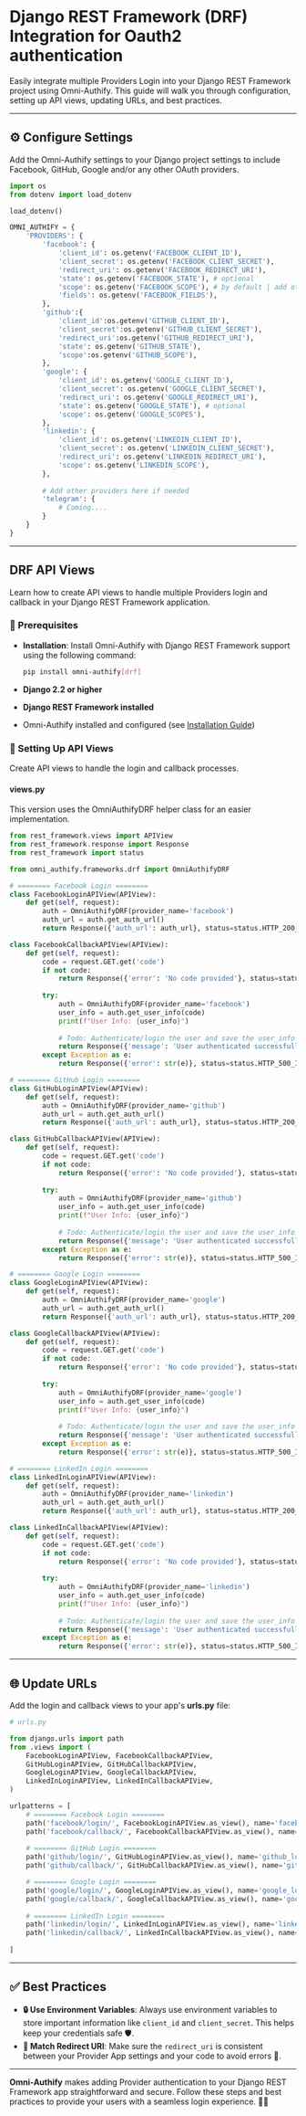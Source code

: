 # Django REST Framework (DRF) Integration for Oauth2 authentication

Easily integrate multiple Providers Login into your Django REST Framework project using Omni-Authify. This guide 
will walk you through configuration, setting up API views, updating URLs, and best practices.

---

## ⚙️ Configure Settings

Add the Omni-Authify settings to your Django project settings to include Facebook, GitHub, Google and/or any other 
OAuth 
providers.

```python
import os
from dotenv import load_dotenv

load_dotenv()

OMNI_AUTHIFY = {
    'PROVIDERS': {
        'facebook': {
            'client_id': os.getenv('FACEBOOK_CLIENT_ID'),
            'client_secret': os.getenv('FACEBOOK_CLIENT_SECRET'),
            'redirect_uri': os.getenv('FACEBOOK_REDIRECT_URI'),
            'state': os.getenv('FACEBOOK_STATE'), # optional
            'scope': os.getenv('FACEBOOK_SCOPE'), # by default | add other FB app permissions you have!
            'fields': os.getenv('FACEBOOK_FIELDS'),
        },
        'github':{
            'client_id':os.getenv('GITHUB_CLIENT_ID'),
            'client_secret':os.getenv('GITHUB_CLIENT_SECRET'),
            'redirect_uri':os.getenv('GITHUB_REDIRECT_URI'),
            'state': os.getenv('GITHUB_STATE'),
            'scope':os.getenv('GITHUB_SCOPE'),
        },
        'google': {
            'client_id': os.getenv('GOOGLE_CLIENT_ID'),
            'client_secret': os.getenv('GOOGLE_CLIENT_SECRET'),
            'redirect_uri': os.getenv('GOOGLE_REDIRECT_URI'),
            'state': os.getenv('GOOGLE_STATE'), # optional
            'scope': os.getenv('GOOGLE_SCOPES'),
        },
        'linkedin': {
            'client_id': os.getenv('LINKEDIN_CLIENT_ID'),
            'client_secret': os.getenv('LINKEDIN_CLIENT_SECRET'),
            'redirect_uri': os.getenv('LINKEDIN_REDIRECT_URI'),
            'scope': os.getenv('LINKEDIN_SCOPE'),
        },
                
        # Add other providers here if needed
        'telegram': {
            # Coming....
        }
    }
}
```

---

## DRF API Views

Learn how to create API views to handle multiple Providers login and callback in your Django REST Framework application.

### 📝 Prerequisites

- **Installation**: Install Omni-Authify with Django REST Framework support using the following command:

  ```bash
  pip install omni-authify[drf]
  ```

- **Django 2.2 or higher**
- **Django REST Framework installed**
- Omni-Authify installed and configured (see [Installation Guide](installation.md))

### 🚀 Setting Up API Views

Create API views to handle the login and callback processes.

#### **views.py**
This version uses the OmniAuthifyDRF helper class for an easier implementation.

```python
from rest_framework.views import APIView
from rest_framework.response import Response
from rest_framework import status

from omni_authify.frameworks.drf import OmniAuthifyDRF

# ======== Facebook Login ========
class FacebookLoginAPIView(APIView):
    def get(self, request):
        auth = OmniAuthifyDRF(provider_name='facebook')
        auth_url = auth.get_auth_url()
        return Response({'auth_url': auth_url}, status=status.HTTP_200_OK)

class FacebookCallbackAPIView(APIView):
    def get(self, request):
        code = request.GET.get('code')
        if not code:
            return Response({'error': 'No code provided'}, status=status.HTTP_400_BAD_REQUEST)
        
        try:
            auth = OmniAuthifyDRF(provider_name='facebook')
            user_info = auth.get_user_info(code)
            print(f"User Info: {user_info}")
            
            # Todo: Authenticate/login the user and save the user_info on your own! or make auto_authenticate True
            return Response({'message': 'User authenticated successfully'}, status=status.HTTP_200_OK)
        except Exception as e:
            return Response({'error': str(e)}, status=status.HTTP_500_INTERNAL_SERVER_ERROR)

# ======== GitHub Login ========
class GitHubLoginAPIView(APIView):
    def get(self, request):
        auth = OmniAuthifyDRF(provider_name='github')
        auth_url = auth.get_auth_url()
        return Response({'auth_url': auth_url}, status=status.HTTP_200_OK)

class GitHubCallbackAPIView(APIView):
    def get(self, request):
        code = request.GET.get('code')
        if not code:
            return Response({'error': 'No code provided'}, status=status.HTTP_400_BAD_REQUEST)
        
        try:
            auth = OmniAuthifyDRF(provider_name='github')
            user_info = auth.get_user_info(code)
            print(f"User Info: {user_info}")
            
            # Todo: Authenticate/login the user and save the user_info on your own! or make auto_authenticate True
            return Response({'message': 'User authenticated successfully'}, status=status.HTTP_200_OK)
        except Exception as e:
            return Response({'error': str(e)}, status=status.HTTP_500_INTERNAL_SERVER_ERROR)

# ======== Google Login ========
class GoogleLoginAPIView(APIView):
    def get(self, request):
        auth = OmniAuthifyDRF(provider_name='google')
        auth_url = auth.get_auth_url()
        return Response({'auth_url': auth_url}, status=status.HTTP_200_OK)

class GoogleCallbackAPIView(APIView):
    def get(self, request):
        code = request.GET.get('code')
        if not code:
            return Response({'error': 'No code provided'}, status=status.HTTP_400_BAD_REQUEST)
        
        try:
            auth = OmniAuthifyDRF(provider_name='google')
            user_info = auth.get_user_info(code)
            print(f"User Info: {user_info}")
            
            # Todo: Authenticate/login the user and save the user_info on your own! or make auto_authenticate True
            return Response({'message': 'User authenticated successfully'}, status=status.HTTP_200_OK)
        except Exception as e:
            return Response({'error': str(e)}, status=status.HTTP_500_INTERNAL_SERVER_ERROR)

# ======== LinkedIn Login ========
class LinkedInLoginAPIView(APIView):
    def get(self, request):
        auth = OmniAuthifyDRF(provider_name='linkedin')
        auth_url = auth.get_auth_url()
        return Response({'auth_url': auth_url}, status=status.HTTP_200_OK)

class LinkedInCallbackAPIView(APIView):
    def get(self, request):
        code = request.GET.get('code')
        if not code:
            return Response({'error': 'No code provided'}, status=status.HTTP_400_BAD_REQUEST)
        
        try:
            auth = OmniAuthifyDRF(provider_name='linkedin')
            user_info = auth.get_user_info(code)
            print(f"User Info: {user_info}")
            
            # Todo: Authenticate/login the user and save the user_info on your own! or make auto_authenticate True
            return Response({'message': 'User authenticated successfully'}, status=status.HTTP_200_OK)
        except Exception as e:
            return Response({'error': str(e)}, status=status.HTTP_500_INTERNAL_SERVER_ERROR)
```

---

## 🌐 Update URLs

Add the login and callback views to your app's **urls.py** file:

```python
# urls.py

from django.urls import path
from .views import (
    FacebookLoginAPIView, FacebookCallbackAPIView,
    GitHubLoginAPIView, GitHubCallbackAPIView,
    GoogleLoginAPIView, GoogleCallbackAPIView,
    LinkedInLoginAPIView, LinkedInCallbackAPIView,
)

urlpatterns = [
    # ======== Facebook Login ========
    path('facebook/login/', FacebookLoginAPIView.as_view(), name='facebook_login'),
    path('facebook/callback/', FacebookCallbackAPIView.as_view(), name='facebook_callback'),
  
    # ======== GitHub Login ========
    path('github/login/', GitHubLoginAPIView.as_view(), name='github_login'),
    path('github/callback/', GitHubCallbackAPIView.as_view(), name='github_callback'),

    # ======== Google Login ========
    path('google/login/', GoogleLoginAPIView.as_view(), name='google_login'),
    path('google/callback/', GoogleCallbackAPIView.as_view(), name='google_callback'),
  
    # ======== LinkedIn Login ========
    path('linkedin/login/', LinkedInLoginAPIView.as_view(), name='linkedin_login'),
    path('linkedin/callback/', LinkedInCallbackAPIView.as_view(), name='linkedin_callback'),
  
]
```

---

## ✅ Best Practices

- **🔒 Use Environment Variables**: Always use environment variables to store important information like `client_id` and `client_secret`. This helps keep your credentials safe 🛡️.
- **🔗 Match Redirect URI**: Make sure the `redirect_uri` is consistent between your Provider App settings and your code to avoid errors 🚫.

---

**Omni-Authify** makes adding Provider authentication to your Django REST Framework app straightforward and secure. 
Follow these steps and best practices to provide your users with a seamless login experience. 🚀✨